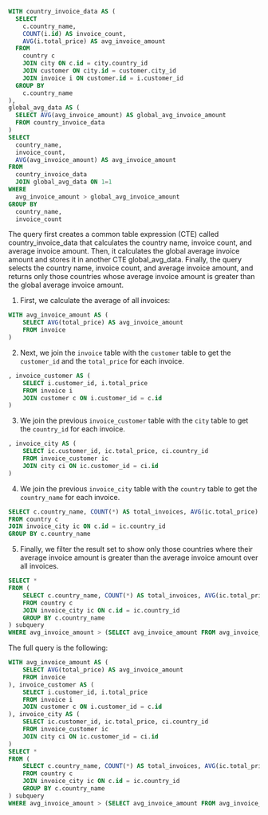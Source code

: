 ```sql
WITH country_invoice_data AS (
  SELECT 
    c.country_name, 
    COUNT(i.id) AS invoice_count, 
    AVG(i.total_price) AS avg_invoice_amount
  FROM 
    country c
    JOIN city ON c.id = city.country_id
    JOIN customer ON city.id = customer.city_id
    JOIN invoice i ON customer.id = i.customer_id
  GROUP BY 
    c.country_name
), 
global_avg_data AS (
  SELECT AVG(avg_invoice_amount) AS global_avg_invoice_amount
  FROM country_invoice_data
)
SELECT 
  country_name, 
  invoice_count, 
  AVG(avg_invoice_amount) AS avg_invoice_amount
FROM 
  country_invoice_data
  JOIN global_avg_data ON 1=1
WHERE 
  avg_invoice_amount > global_avg_invoice_amount
GROUP BY 
  country_name, 
  invoice_count

```

The query first creates a common table expression (CTE) called country_invoice_data that calculates the country name, invoice count, and average invoice amount. Then, it calculates the global average invoice amount and stores it in another CTE global_avg_data. Finally, the query selects the country name, invoice count, and average invoice amount, and returns only those countries whose average invoice amount is greater than the global average invoice amount.


1. First, we calculate the average of all invoices:

```sql
WITH avg_invoice_amount AS (
    SELECT AVG(total_price) AS avg_invoice_amount
    FROM invoice
)

```

2. Next, we join the `invoice` table with the `customer` table to get the `customer_id` and the `total_price` for each invoice.

```sql
, invoice_customer AS (
    SELECT i.customer_id, i.total_price
    FROM invoice i
    JOIN customer c ON i.customer_id = c.id
)

```

3. We join the previous `invoice_customer` table with the `city` table to get the `country_id` for each invoice.

```sql
, invoice_city AS (
    SELECT ic.customer_id, ic.total_price, ci.country_id
    FROM invoice_customer ic
    JOIN city ci ON ic.customer_id = ci.id
)
```

4. We join the previous `invoice_city` table with the `country` table to get the `country_name` for each invoice.

```sql
SELECT c.country_name, COUNT(*) AS total_invoices, AVG(ic.total_price) AS avg_invoice_amount
FROM country c
JOIN invoice_city ic ON c.id = ic.country_id
GROUP BY c.country_name

```

5. Finally, we filter the result set to show only those countries where their average invoice amount is greater than the average invoice amount over all invoices.

```sql
SELECT *
FROM (
    SELECT c.country_name, COUNT(*) AS total_invoices, AVG(ic.total_price) AS avg_invoice_amount
    FROM country c
    JOIN invoice_city ic ON c.id = ic.country_id
    GROUP BY c.country_name
) subquery
WHERE avg_invoice_amount > (SELECT avg_invoice_amount FROM avg_invoice_amount)

```

The full query is the following:

```sql
WITH avg_invoice_amount AS (
    SELECT AVG(total_price) AS avg_invoice_amount
    FROM invoice
), invoice_customer AS (
    SELECT i.customer_id, i.total_price
    FROM invoice i
    JOIN customer c ON i.customer_id = c.id
), invoice_city AS (
    SELECT ic.customer_id, ic.total_price, ci.country_id
    FROM invoice_customer ic
    JOIN city ci ON ic.customer_id = ci.id
)
SELECT *
FROM (
    SELECT c.country_name, COUNT(*) AS total_invoices, AVG(ic.total_price) AS avg_invoice_amount
    FROM country c
    JOIN invoice_city ic ON c.id = ic.country_id
    GROUP BY c.country_name
) subquery
WHERE avg_invoice_amount > (SELECT avg_invoice_amount FROM avg_invoice_amount)

```
